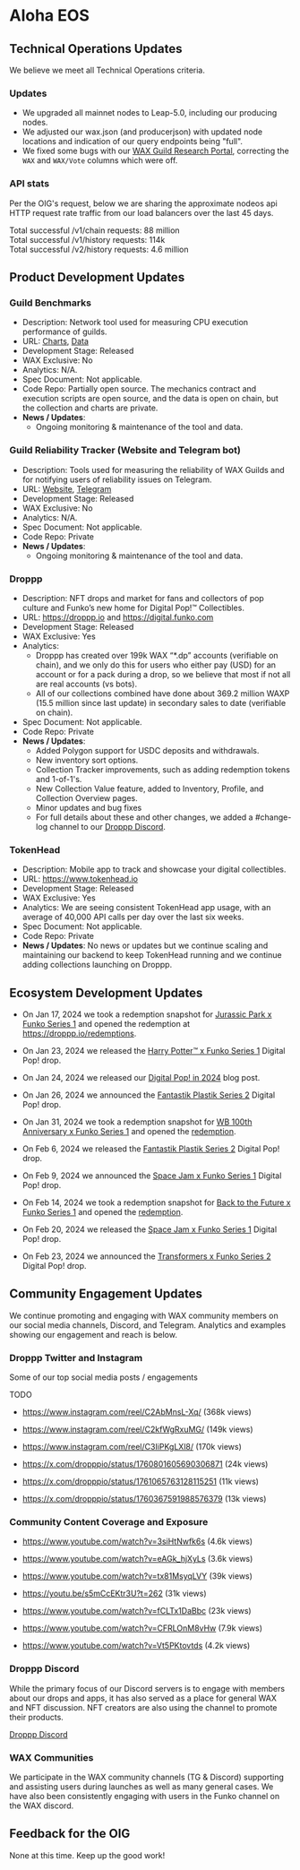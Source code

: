 
# Aloha EOS
 
## Technical Operations Updates
 
We believe we meet all Technical Operations criteria.   

### Updates
- We upgraded all mainnet nodes to Leap-5.0, including our producing nodes.   
- We adjusted our wax.json (and producerjson) with updated node locations and indication of our query endpoints being "full".
- We fixed some bugs with our [WAX Guild Research Portal](https://www.alohaeos.com/vote/waxmain), correcting the `WAX` and `WAX/Vote` columns which were off.

### API stats
Per the OIG's request, below we are sharing the approximate nodeos api HTTP request rate traffic from our load balancers over the last 45 days.   

Total successful /v1/chain requests: 88 million   
Total successful /v1/history requests: 114k   
Total successful /v2/history requests: 4.6 million   

## Product Development Updates
 
### Guild Benchmarks
 
- Description: Network tool used for measuring CPU execution performance of guilds.
- URL: [Charts](https://www.alohaeos.com/tools/benchmarks#networkId=11&timeframeId=4), [Data](https://wax.bloks.io/account/eosmechanics)
- Development Stage: Released
- WAX Exclusive: No
- Analytics: N/A.
- Spec Document: Not applicable.
- Code Repo: Partially open source. The mechanics contract and execution scripts are open source, and the data is open on chain, but the collection and charts are private.
- **News / Updates**:
  - Ongoing monitoring & maintenance of the tool and data.     

### Guild Reliability Tracker (Website and Telegram bot)
 
- Description: Tools used for measuring the reliability of WAX Guilds and for notifying users of reliability issues on Telegram.
- URL: [Website](https://www.alohaeos.com/tools/reliability#networkId=11&timeframeId=10&sort=rank&sortDir=asc), [Telegram](https://t.me/WAX_Mainnet_Aloha_Tracker)
- Development Stage: Released
- WAX Exclusive: No
- Analytics: N/A.
- Spec Document: Not applicable.
- Code Repo: Private
- **News / Updates**:
  - Ongoing monitoring & maintenance of the tool and data.   
 
### Droppp
 
- Description: NFT drops and market for fans and collectors of pop culture and Funko’s new home for Digital Pop!™ Collectibles.
- URL: https://droppp.io and https://digital.funko.com
- Development Stage: Released
- WAX Exclusive: Yes
- Analytics:
  - Droppp has created over 199k WAX “*.dp” accounts (verifiable on chain), and we only do this for users who either pay (USD) for an account or for a pack during a drop, so we believe that most if not all are real accounts (vs bots).
  - All of our collections combined have done about 369.2 million WAXP (15.5 million since last update) in secondary sales to date (verifiable on chain).   
- Spec Document: Not applicable.
- Code Repo: Private
- **News / Updates**:
  - Added Polygon support for USDC deposits and withdrawals. 
  - New inventory sort options.
  - Collection Tracker improvements, such as adding redemption tokens and 1-of-1's.
  - New Collection Value feature, added to Inventory, Profile, and Collection Overview pages.
  - Minor updates and bug fixes
  - For full details about these and other changes, we added a #change-log channel to our [Droppp Discord](https://droppp.io/discord).
 
### TokenHead
 
- Description: Mobile app to track and showcase your digital collectibles.
- URL: https://www.tokenhead.io
- Development Stage: Released
- WAX Exclusive: Yes
- Analytics: We are seeing consistent TokenHead app usage, with an average of 40,000 API calls per day over the last six weeks.
- Spec Document: Not applicable.
- Code Repo: Private
- **News / Updates**: No news or updates but we continue scaling and maintaining our backend to keep TokenHead running and we continue adding collections launching on Droppp.
 
## Ecosystem Development Updates
 
- On Jan 17, 2024 we took a redemption snapshot for [Jurassic Park x Funko Series 1](https://droppp.io/drop/147/jurassic-park-series-1/) and opened the redemption at https://droppp.io/redemptions.

- On Jan 23, 2024 we released the [Harry Potter™ x Funko Series 1](https://droppp.io/drop/168/harry-potter-series-1/) Digital Pop! drop.

- On Jan 24, 2024 we released our [Digital Pop! in 2024](https://funko.com/funko-blog-home/digital-pop-in-2024.html) blog post.

- On Jan 26, 2024 we announced the [Fantastik Plastik Series 2](https://droppp.io/drop/171/fantastik-plastik-series-2/) Digital Pop! drop.

- On Jan 31, 2024 we took a redemption snapshot for [WB 100th Anniversary x Funko Series 1](https://droppp.io/drop/150/wb-100th-anniversary-series-1/) and opened the [redemption](https://droppp.io/redemptions/).

- On Feb 6, 2024 we released the [Fantastik Plastik Series 2](https://droppp.io/drop/171/fantastik-plastik-series-2/) Digital Pop! drop.

- On Feb 9, 2024 we announced the [Space Jam x Funko Series 1](https://droppp.io/drop/174/space-jam-series-1/) Digital Pop! drop.

- On Feb 14, 2024 we took a redemption snapshot for [Back to the Future x Funko Series 1](https://droppp.io/drop/153/back-to-the-future-series-1/) and opened the [redemption](https://droppp.io/redemptions/).

- On Feb 20, 2024 we released the [Space Jam x Funko Series 1](https://droppp.io/drop/174/space-jam-series-1/) Digital Pop! drop.
 
- On Feb 23, 2024 we announced the [Transformers x Funko Series 2](https://droppp.io/drop/177/transformers-series-2) Digital Pop! drop.

## Community Engagement Updates
 
We continue promoting and engaging with WAX community members on our social media channels, Discord, and Telegram. Analytics and examples showing our engagement and reach is below.   

### Droppp Twitter and Instagram

Some of our top social media posts / engagements

TODO
- https://www.instagram.com/reel/C2AbMnsL-Xq/ (368k views)   

- https://www.instagram.com/reel/C2kfWgRxuMG/ (149k views)

- https://www.instagram.com/reel/C3IiPKgLXl8/ (170k views)   

- https://x.com/dropppio/status/1760801605690306871 (24k views)

- https://x.com/dropppio/status/1761065763128115251 (11k views)   

- https://x.com/dropppio/status/1760367591988576379 (13k views)

### Community Content Coverage and Exposure

- https://www.youtube.com/watch?v=3siHtNwfk6s (4.6k views)
 
- https://www.youtube.com/watch?v=eAGk_hjXyLs (3.6k views)
 
- https://www.youtube.com/watch?v=tx81MsyqLVY (39k views)

- https://youtu.be/s5mCcEKtr3U?t=262 (31k views)

- https://www.youtube.com/watch?v=fCLTx1DaBbc (23k views)   

- https://www.youtube.com/watch?v=CFRLOnM8vHw (7.9k views)

- https://www.youtube.com/watch?v=Vt5PKtovtds (4.2k views)

### Droppp Discord

While the primary focus of our Discord servers is to engage with members about our drops and apps, it has also served as a place for general WAX and NFT discussion. NFT creators are also using the channel to promote their products.   

[Droppp Discord](https://droppp.io/discord)   

### WAX Communities
     
We participate in the WAX community channels (TG & Discord) supporting and assisting users during launches as well as many general cases. We have also been consistently engaging with users in the Funko channel on the WAX discord.
 
## Feedback for the OIG
 
None at this time. Keep up the good work!
